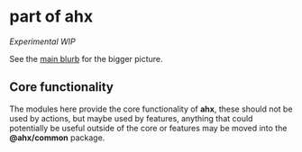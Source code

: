 # part of ahx

_Experimental WIP_

See the [main blurb](https://github.com/jollytoad/ahx) for the bigger picture.

## Core functionality

The modules here provide the core functionality of **ahx**, these should not be
used by actions, but maybe used by features, anything that could potentially be
useful outside of the core or features may be moved into the **@ahx/common**
package.
